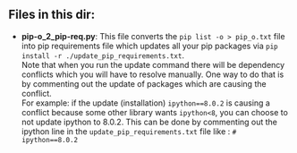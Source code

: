 ## Files in this dir:
- **pip-o_2_pip-req.py**: This file converts the `pip list -o > pip_o.txt` file into pip requirements file which updates all your pip packages via
`pip install -r ./update_pip_requirements.txt`.<br>
Note that when you run the update command there will be dependency conflicts which you will have to resolve manually. One way to do that is by commenting out the update of packages which are causing the conflict. <br>
For example: if the update (installation) `ipython==8.0.2` is causing a conflict because some other library wants
`ipython<8`, you can choose to not update ipython to 8.0.2. This can be done by commenting out the ipython line in the
`update_pip_requirements.txt` file like : `# ipython==8.0.2`
